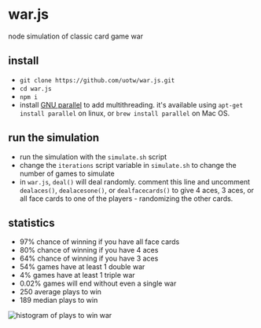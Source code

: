 # war.js
node simulation of classic card game war

## install
* `git clone https://github.com/uotw/war.js.git`
* `cd war.js`
* `npm i`
* install [GNU parallel](https://www.gnu.org/software/parallel/) to add multithreading. it's available using `apt-get install parallel` on linux, or `brew install parallel` on Mac OS.

## run the simulation
* run the simulation with the `simulate.sh` script
* change the `iterations` script variable in `simulate.sh` to change the number of games to simulate
* in `war.js`, `deal()` will deal randomly. comment this line and uncomment `dealaces()`, `dealacesone()`, or `dealfacecards()` to give 4 aces, 3 aces, or all face cards to one of the players - randomizing the other cards.


## statistics

* 97%	chance of winning if you have all face cards
* 80%	chance of winning if you have 4 aces
* 64%	chance of winning if you have 3 aces
* 54%	games have at least 1 double war
* 4%	games have at least 1 triple war
* 0.02%	games will end without even a single war
* 250	average plays to win
* 189	median plays to win

![histogram of plays to win war](https://www.sonoclipshare.com/playstowin.svg)
